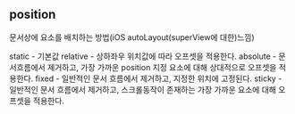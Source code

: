 ## position

문서상에 요소를 배치하는 방법(iOS autoLayout(superView에 대한)느낌)

static - 기본값
relative - 상하좌우 위치값에 따라 오프셋을 적용한다.
absolute - 문서흐름에서 제거하고, 가장 가까운 position 지정 요소에 대해 상대적으로 오프셋을 적용한다.
fixed - 일반적인 문서 흐름에서 제거하고, 지정한 위치에 고정된다.
sticky - 일반적인 문서 흐름에서 제거하고, 스크롤동작이 존재하는 가장 가까운 요소에 대해 오프셋을 적용한다.
